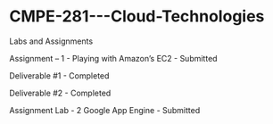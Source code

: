 # CMPE-281---Cloud-Technologies
Labs and Assignments 


Assignment – 1 - Playing with Amazon’s EC2 - Submitted

Deliverable #1 - Completed

Deliverable #2 - Completed


Assignment Lab - 2 Google App Engine - Submitted



